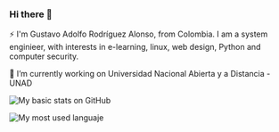 ### Hi there 👋

⚡ I'm Gustavo Adolfo Rodríguez Alonso, from Colombia. I am a system enginieer, with interests in e-learning, linux, web design, Python and computer security. 

🔭 I’m currently working on Universidad Nacional Abierta y a Distancia - UNAD 

![My basic stats on GitHub](https://github-readme-stats.vercel.app/api?username=gusrodriguezalo&show_icons=true&theme=vision-friendly-light&count_private=true)

![My most used languaje](https://github-readme-stats.vercel.app/api/top-langs/?username=gusrodriguezalo&layout=compact&theme=buefy&hide_border=true)


<!--
**gusrodriguezalo/gusrodriguezalo** is a ✨ _special_ ✨ repository because its `README.md` (this file) appears on your GitHub profile.

Here are some ideas to get you started:

- 🔭 I’m currently working on ...
- 🌱 I’m currently learning ...
- 👯 I’m looking to collaborate on ...
- 🤔 I’m looking for help with ...
- 💬 Ask me about ...
- 📫 How to reach me: ...
- 😄 Pronouns: ...
- ⚡ Fun fact: ...
-->
